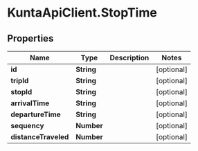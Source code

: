 # KuntaApiClient.StopTime

## Properties
Name | Type | Description | Notes
------------ | ------------- | ------------- | -------------
**id** | **String** |  | [optional] 
**tripId** | **String** |  | [optional] 
**stopId** | **String** |  | [optional] 
**arrivalTime** | **String** |  | [optional] 
**departureTime** | **String** |  | [optional] 
**sequency** | **Number** |  | [optional] 
**distanceTraveled** | **Number** |  | [optional] 


